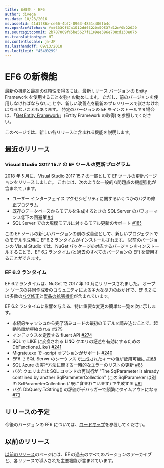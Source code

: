 ```yaml
---
title: 新機能 - EF6
author: divega
ms.date: 10/23/2016
ms.assetid: 41d1f86b-ce66-4bf2-8963-48514406fb4c
ms.openlocfilehash: fcd6339f67a1512dd66220c59537d12cf0b22620
ms.sourcegitcommit: 2b787009fd5be5627f1189ee396e708cd130e07b
ms.translationtype: HT
ms.contentlocale: ja-JP
ms.lasthandoff: 09/13/2018
ms.locfileid: "45490299"
---
```

# <a name="whats-new-in-ef6"></a>EF6 の新機能

最新の機能と最高の信頼性を得るには、最新リリース バージョンの Entity Framework を使用することを強くお勧めします。
ただし、前のバージョンを使用しなければならないことや、新しい改善点を最新のプレリリースで試さなければならないこともあります。
特定のバージョンの EF をインストールする場合は、「[Get Entity Framework](~/ef6/fundamentals/install.md)」(Entity Framework の取得) を参照してください。

このページでは、新しい各リリースに含まれる機能を説明します。

## <a name="recent-releases"></a>最近のリリース

### <a name="ef-tools-update-in-visual-studio-2017-157"></a>Visual Studio 2017 15.7 の EF ツールの更新プログラム

2018 年 5 月に、Visual Studio 2017 15.7 の一部として EF ツールの更新バージョンをリリースしました。
これには、次のような一般的な問題点の機能強化が含まれています。

- ユーザー インターフェイス アクセシビリティに関するいくつかのバグの修正プログラム
- 既存のデータベースからモデルを生成するときの SQL Server のパフォーマンス低下の回避策 [#4](https://github.com/aspnet/entityframework6/issues/4)
- SQL Server での大規模モデルに対するモデル更新のサポート [#185](https://github.com/aspnet/EntityFramework6/issues/185)

この EF ツールの新しいバージョンの別の改善点として、新しいプロジェクトでのモデル作成時に EF 6.2 ランタイムがインストールされます。 以前のバージョンの Visual Studio では、NuGet パッケージの対応するバージョンをインストールすることで、EF 6.2 ランタイム (と過去のすべてのバージョンの EF) を使用することができます。

### <a name="ef-62-runtime"></a>EF 6.2 ランタイム

EF 6.2 ランタイムは、NuGet で 2017 年 10 月にリリースされました。
オープン ソースの共同作成者のコミュニティによる多大な尽力のおかげで、EF 6.2 には多数の[バグ修正](https://github.com/aspnet/entityframework6/issues?utf8=%E2%9C%93&q=is%3Aissue%20milestone%3A6.2.0%20is%3Aclosed%20label%3Aclosed-fixed%20-label%3Aarea-tools%20label%3Atype-bug)と[製品の拡張機能](https://github.com/aspnet/entityframework6/issues?utf8=%E2%9C%93&q=is%3Aissue%20milestone%3A6.2.0%20is%3Aclosed%20label%3Aclosed-fixed%20-label%3Aarea-tools%20label%3Atype-enhancement%20)が含まれています。

EF 6.2 ランタイムに影響を与える、特に重要な変更の簡単な一覧を次に示します。

- 永続的キャッシュから完了済みコードの最初のモデルを読み込むことで、起動時間が短縮される [#275](https://github.com/aspnet/EntityFramework6/issues/275)
- インデックスを定義する fluent API [#274](https://github.com/aspnet/EntityFramework6/issues/274)
- SQL で LIKE に変換される LINQ クエリの記述を有効にするための DbFunctions.Like() [#241](https://github.com/aspnet/EntityFramework6/issues/241)
- Migrate.exe で -script オプションがサポート [#240](https://github.com/aspnet/EntityFramework6/issues/240)
- EF6 で SQL Server のシーケンスで生成されたキーの値が使用可能に [#165](https://github.com/aspnet/EntityFramework6/issues/165)
- SQL Azure の実行方法に関する一時的なエラーのリストの更新 [#83](https://github.com/aspnet/EntityFramework6/issues/83)
- バグ: クエリまたは SQL コマンドの再試行が "The SqlParameter is already contained by another SqlParameterCollection" (この SqlParameter は別の SqlParameterCollection に既に含まれています) で失敗する [#81](https://github.com/aspnet/EntityFramework6/issues/81)
- バグ: DbQuery.ToString() の評価がデバッガーで頻繁にタイムアウトになる [#73](https://github.com/aspnet/EntityFramework6/issues/73)

## <a name="future-releases"></a>リリースの予定

今後のバージョンの EF6 については、[ロードマップ](roadmap.md)を参照してください。

## <a name="past-releases"></a>以前のリリース

[以前のリリース](past-releases.md)のページには、EF の過去のすべてのバージョンのアーカイブと、各リリースで導入された主要機能が含まれています。
